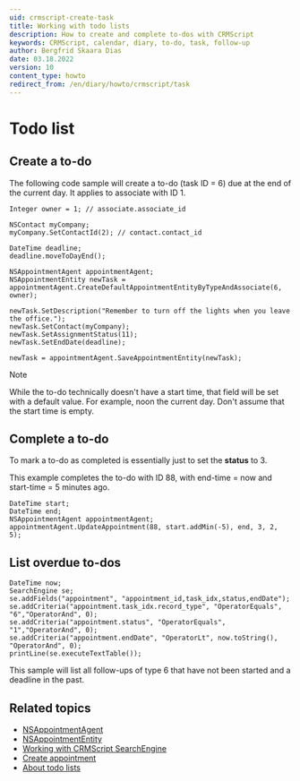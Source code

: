 ```yaml
---
uid: crmscript-create-task
title: Working with todo lists
description: How to create and complete to-dos with CRMScript
keywords: CRMScript, calendar, diary, to-do, task, follow-up
author: Bergfrid Skaara Dias
date: 03.18.2022
version: 10
content_type: howto
redirect_from: /en/diary/howto/crmscript/task
---
```


# Todo list

## Create a to-do

The following code sample will create a to-do (task ID = 6) due at the end of the current day. It applies to associate with ID 1.

```crmscript
Integer owner = 1; // associate.associate_id

NSContact myCompany;
myCompany.SetContactId(2); // contact.contact_id

DateTime deadline;
deadline.moveToDayEnd();

NSAppointmentAgent appointmentAgent;
NSAppointmentEntity newTask = appointmentAgent.CreateDefaultAppointmentEntityByTypeAndAssociate(6, owner);

newTask.SetDescription("Remember to turn off the lights when you leave the office.");
newTask.SetContact(myCompany);
newTask.SetAssignmentStatus(11);
newTask.SetEndDate(deadline);

newTask = appointmentAgent.SaveAppointmentEntity(newTask);
```

> [!NOTE]
> While the to-do technically doesn't have a start time, that field will be set with a default value. For example, noon the current day. Don't assume that the start time is empty.

## Complete a to-do

To mark a to-do as completed is essentially just to set the **status** to 3.

This example completes the to-do with ID 88, with end-time = now and start-time = 5 minutes ago.

```crmscript
DateTime start;
DateTime end;
NSAppointmentAgent appointmentAgent;
appointmentAgent.UpdateAppointment(88, start.addMin(-5), end, 3, 2, 5);
```

## List overdue to-dos

```crmscript
DateTime now;
SearchEngine se;
se.addFields("appointment", "appointment_id,task_idx,status,endDate");
se.addCriteria("appointment.task_idx.record_type", "OperatorEquals", "6","OperatorAnd", 0);
se.addCriteria("appointment.status", "OperatorEquals", "1","OperatorAnd", 0);
se.addCriteria("appointment.endDate", "OperatorLt", now.toString(), "OperatorAnd", 0);
printLine(se.executeTextTable());
```

This sample will list all follow-ups of type 6 that have not been started and a deadline in the past.

## Related topics

* [NSAppointmentAgent][1]
* [NSAppointmentEntity][2]
* [Working with CRMScript SearchEngine][3]
* [Create appointment][4]
* [About todo lists][5]

<!-- Referenced links -->
[1]: <xref:CRMScript.NetServer.NSAppointmentAgent>
[2]: <xref:CRMScript.NetServer.NSAppointmentEntity>
[3]: ../../searchengine/index.md
[4]: create-appointment.md
[5]: ../../../../diary/learn/follow-ups.md#todo
